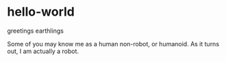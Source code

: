 # hello-world

greetings earthlings

Some of you may know me as a human non-robot, or humanoid.
As it turns out, I am actually a robot.
